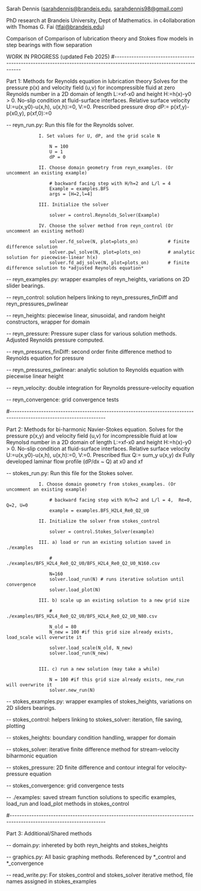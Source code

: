 Sarah Dennis 
(sarahdennis@brandeis.edu, sarahdennis98@gmail.com)

PhD research at Brandeis University, Dept of Mathematics.
in c4ollaboration with Thomas G. Fai (tfai@brandeis.edu)

Comparison of Comparison of lubrication theory and Stokes flow models in step bearings with flow separation

WORK IN PROGRESS (updated Feb 2025) 
#---------------------------------------------------------------------------------------------------------------------

Part 1:
Methods for Reynolds equation in lubrication theory 
Solves for the pressure p(x) and velocity field (u,v) for incompressible fluid at zero Reynolds number
    in a 2D domain of length L:=xf-x0 and height H:=h(x)-y0 > 0.
    No-slip condition at fluid-surface interfaces. Relative surface velocity U:=u(x,y0)-u(x,h), u(x,h):=0, V:=0.
    Prescribed pressure drop dP:= p(xf,y)-p(x0,y), p(xf,0):=0

-- reyn_run.py: Run this file for the Reynolds solver.

                I. Set values for U, dP, and the grid scale N
                
                    N = 100
                    U = 1
                    dP = 0
                
                II. Choose domain geometry from reyn_examples. (Or uncomment an existing example)
            
                    # backward facing step with H/h=2 and L/l = 4
                    Example = examples.BFS
                    args = [H=2,l=4]     
                
                III. Initialize the solver
                   
                    solver = control.Reynolds_Solver(Example)
                   
                IV. Choose the solver method from reyn_control (Or uncomment an existing method)
                
                    solver.fd_solve(N, plot=plots_on)           # finite difference solution
                    solver.pwl_solve(N, plot=plots_on)          # analytic solution for piecewise-linear h(x)
                    solver.fd_adj_solve(N, plot=plots_on)       # finite difference solution to *adjusted Reynolds equation*
                    
-- reyn_examples.py: wrapper examples of reyn_heights, variations on 2D slider bearings.

-- reyn_control: solution helpers linking to reyn_pressures_finDiff and reyn_pressures_pwlinear

-- reyn_heights: piecewise linear, sinusoidal, and random height constructors, wrapper for domain

-- reyn_pressure: Pressure super class for various solution methods. Adjusted Reynolds pressure computed.

-- reyn_pressures_finDiff: second order finite difference method to Reynolds equation for pressure

-- reyn_pressures_pwlinear: analytic solution to Reynolds equation with piecewise linear height

-- reyn_velocity: double integration for Reynolds pressure-velocity equation

-- reyn_convergence: grid convergence tests

#---------------------------------------------------------------------------------------------------------------------

Part 2:
Methods for bi-harmonic Navier-Stokes equation.
Solves for the pressure p(x,y) and velocity field (u,v) for incompressible fluid at low Reynolsd number
    in a 2D domain of length L:=xf-x0 and height H:=h(x)-y0 > 0.
    No-slip condition at fluid-surface interfaces. Relative surface velocity U:=u(x,y0)-u(x,h), u(x,h):=0, V:=0.
    Prescribed flux Q:= sum_y u(x,y) dx
    Fully developed laminar flow profile (dP/dx ~ Q) at x0 and xf


-- stokes_run.py: Run this file for the Stokes solver. 

                I. Choose domain geometry from stokes_examples. (Or uncomment an existing example)
                
                    # backward facing step with H/h=2 and L/l = 4,  Re=0, Q=2, U=0
                    example = examples.BFS_H2L4_Re0_Q2_U0 
                    
                II. Initialize the solver from stokes_control
                
                    solver = control.Stokes_Solver(example)    
                    
                III. a) load or run an existing solution saved in ./examples    
                      
                    # ./examples/BFS_H2L4_Re0_Q2_U0/BFS_H2L4_Re0_Q2_U0_N160.csv
                    
                    N=160
                    solver.load_run(N) # runs iterative solution until convergence 
                    solver.load_plot(N)
                    
                III. b) scale up an existing solution to a new grid size
                
                    # ./examples/BFS_H2L4_Re0_Q2_U0/BFS_H2L4_Re0_Q2_U0_N80.csv
                   
                    N_old = 80
                    N_new = 100 #if this grid size already exists, load_scale will overwrite it
                    
                    solver.load_scale(N_old, N_new)
                    solver.load_run(N_new)

                    
                III. c) run a new solution (may take a while)
                
                    N = 100 #if this grid size already exists, new_run will overwrite it
                    solver.new_run(N)

                

-- stokes_examples.py: wrapper examples of stokes_heights, variations on 2D sliders bearings. 

-- stokes_control: helpers linking to stokes_solver: iteration, file saving, plotting

-- stokes_heights: boundary condition handling, wrapper for domain

-- stokes_solver: iterative finite difference method for stream-velocity biharmonic equation

-- stokes_pressure: 2D finite difference and contour integral for velocity-pressure equation

-- stokes_convergence: grid convergence tests

-- ./examples: saved stream function solutions to specific examples, load_run and load_plot methods in stokes_control 

#---------------------------------------------------------------------------------------------------------------------

Part 3: 
Additional/Shared methods

-- domain.py: inhereted by both reyn_heights and stokes_heights

-- graphics.py: All basic graphing methods. Referenced by *_control and *_convergence

-- read_write.py: For stokes_control and stokes_solver iterative method, file names assigned in stokes_examples

